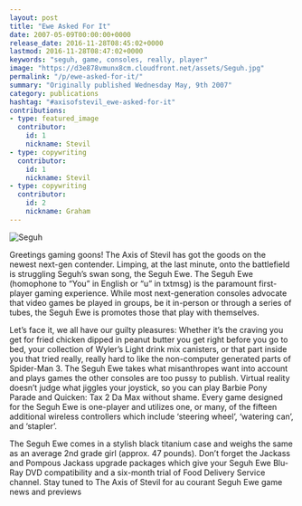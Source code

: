```yaml
---
layout: post
title: "Ewe Asked For It"
date: 2007-05-09T00:00:00+0000
release_date: 2016-11-28T08:45:02+0000
lastmod: 2016-11-28T08:47:02+0000
keywords: "seguh, game, consoles, really, player"
image: "https://d3e878vmunx8cm.cloudfront.net/assets/Seguh.jpg"
permalink: "/p/ewe-asked-for-it/"
summary: "Originally published Wednesday May, 9th 2007"
category: publications
hashtag: "#axisofstevil_ewe-asked-for-it"
contributions:
- type: featured_image
  contributor:
    id: 1
    nickname: Stevil
- type: copywriting
  contributor:
    id: 1
    nickname: Stevil
- type: copywriting
  contributor:
    id: 2
    nickname: Graham
---
```


[id_1]: https://d3e878vmunx8cm.cloudfront.net/assets/Seguh.jpg "Seguh"

![Seguh][id_1]

Greetings gaming goons! The Axis of Stevil has got the goods on the newest next-gen contender.  Limping, at the last minute, onto the battlefield is struggling Seguh’s swan song, the Seguh Ewe.  The Seguh Ewe (homophone to “You” in English or “u” in txtmsg) is the paramount first-player gaming experience.  While most next-generation consoles advocate that video games be played in groups, be it in-person or through a series of tubes, the Seguh Ewe is promotes those that play with themselves.

Let’s face it, we all have our guilty pleasures:  Whether it’s the craving you get for fried chicken dipped in peanut butter you get right before you go to bed, your collection of Wyler’s Light drink mix canisters, or that part inside you that tried really, really hard to like the non-computer generated parts of Spider-Man 3.  The Seguh Ewe takes what misanthropes want into account and plays games the other consoles are too pussy to publish. Virtual reality doesn’t judge what jiggles your joystick, so you can play Barbie Pony Parade and Quicken: Tax 2 Da Max without shame.  Every game designed for the Seguh Ewe is one-player and utilizes one, or many, of the fifteen additional wireless controllers which include ‘steering wheel’, ‘watering can’, and ‘stapler’.

The Seguh Ewe comes in a stylish black titanium case and weighs the same as an average 2nd grade girl (approx. 47 pounds).  Don’t forget the Jackass and Pompous Jackass upgrade packages which give your Seguh Ewe Blu-Ray DVD compatibility and a six-month trial of Food Delivery Service channel.  Stay tuned to The Axis of Stevil for au courant Seguh Ewe game news and previews
